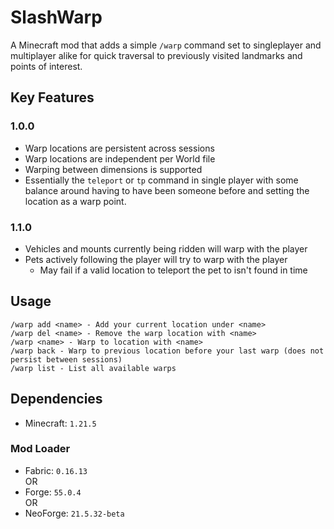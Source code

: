 # SlashWarp

A Minecraft mod that adds a simple `/warp` command set to singleplayer and multiplayer alike for quick traversal to previously visited landmarks and points of interest.

## Key Features
### 1.0.0
- Warp locations are persistent across sessions
- Warp locations are independent per World file
- Warping between dimensions is supported
- Essentially the `teleport` or `tp` command in single player with some balance around having to have been someone before and setting the location as a warp point.

### 1.1.0
- Vehicles and mounts currently being ridden will warp with the player
- Pets actively following the player will try to warp with the player
  - May fail if a valid location to teleport the pet to isn't found in time

## Usage

```
/warp add <name> - Add your current location under <name>
/warp del <name> - Remove the warp location with <name>
/warp <name> - Warp to location with <name>
/warp back - Warp to previous location before your last warp (does not persist between sessions)
/warp list - List all available warps
```

## Dependencies
- Minecraft: `1.21.5`

### Mod Loader
- Fabric: `0.16.13`  
OR
- Forge: `55.0.4`  
OR
- NeoForge: `21.5.32-beta`
